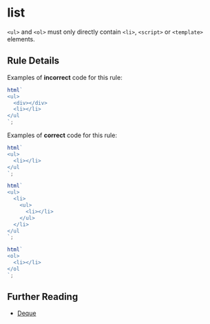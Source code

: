 # list

`<ul>` and `<ol>` must only directly contain `<li>`, `<script>` or `<template>` elements.

## Rule Details

Examples of **incorrect** code for this rule:

```js
html` 
<ul>
  <div></div>
  <li></li>
</ul
`;
```

Examples of **correct** code for this rule:

```js
html` 
<ul>
  <li></li>
</ul
`;
```

```js
html` 
<ul>
  <li>
    <ul>
      <li></li>
    </ul>
  </li>
</ul
`;
```

```js
html` 
<ol>
  <li></li>
</ol
`;
```

## Further Reading

- [Deque](https://dequeuniversity.com/rules/axe/4.6/list)
